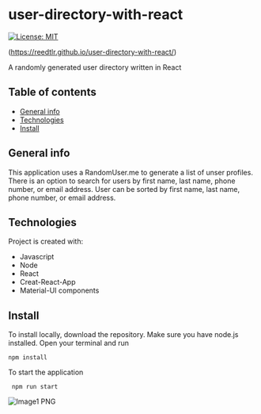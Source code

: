 # user-directory-with-react
[![License: MIT](https://img.shields.io/badge/License-MIT-yellow.svg)](https://opensource.org/licenses/MIT)

(https://reedtlr.github.io/user-directory-with-react/)

A randomly generated user directory written in React
## Table of contents
* [General info](#general-info)
* [Technologies](#technologies)
* [Install](#install)

## General info
This application uses a RandomUser.me to generate a list of unser profiles. There is an option to search for users by first name, last name, phone number, or email address. User can be sorted by first name, last name, phone number, or email address. 
	
## Technologies
Project is created with:
* Javascript
* Node 
* React 
* Creat-React-App
* Material-UI components

## Install
To install locally, download the repository. Make sure you have node.js installed. Open your terminal and run

``` npm install ``` 

To start the application

``` npm run start``` 

![Image1 PNG](./public/images/image.png)